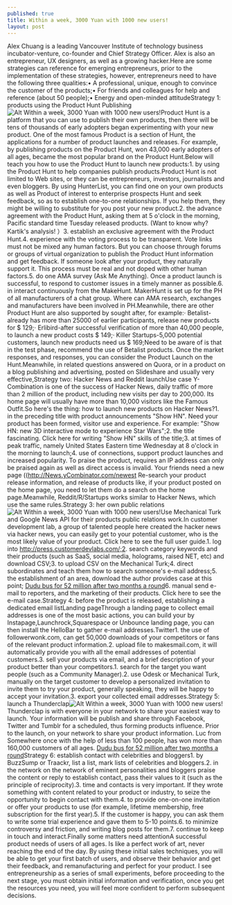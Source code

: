 ```yaml
---
published: true
title: Within a week, 3000 Yuan with 1000 new users!
layout: post
---
```

Alex Chuang is a leading Vancouver Institute of technology business incubator-venture, co-founder and Chief Strategy Officer. Alex is also an entrepreneur, UX designers, as well as a growing hacker.Here are some strategies can reference for emerging entrepreneurs, prior to the implementation of these strategies, however, entrepreneurs need to have the following three qualities:• A professional, unique, enough to convince the customer of the products;• For friends and colleagues for help and reference (about 50 people);• Energy and open-minded attitudeStrategy 1: products using the Product Hunt Publishing![Alt Within a week, 3000 Yuan with 1000 new users!](http://chinesebuzz.files.wordpress.com/2016/04/78417630.jpeg)Product Hunt is a platform that you can use to publish their own products, then there will be tens of thousands of early adopters began experimenting with your new product. One of the most famous Product is a section of Hunt, the applications for a number of product launches and releases. For example, by publishing products on the Product Hunt, won 43,000 early adopters of all ages, became the most popular brand on the Product Hunt.Below will teach you how to use the Product Hunt to launch new products:1. by using the Product Hunt to help companies publish products.Product Hunt is not limited to Web sites, or they can be entrepreneurs, investors, journalists and even bloggers. By using HunterList, you can find one on your own products as well as Product of interest to enterprise prospects Hunt and seek feedback, so as to establish one-to-one relationships. If you help them, they might be willing to substitute for you post your new product.2. the advance agreement with the Product Hunt, asking them at 5 o\'clock in the morning, Pacific standard time Tuesday released products. (Want to know why? Kartik\'s analysis! ）3. establish an exclusive agreement with the Product Hunt.4. experience with the voting process to be transparent. Vote links must not be mixed any human factors. But you can choose through forums or groups of virtual organization to publish the Product Hunt information and get feedback. If someone look after your product, they naturally support it. This process must be real and not doped with other human factors.5. do one AMA survey (Ask Me Anything). Once a product launch is successful, to respond to customer issues in a timely manner as possible.6. in interact continuously from the MakeHunt. MakerHunt is set up for the PH of all manufacturers of a chat group. Where can AMA research, exchanges and manufacturers have been involved in PH.Meanwhile, there are other Product Hunt are also supported by sought after, for example:· Betalist-already has more than 25000 of earlier participants, release new products for $ 129;· Erlibird-after successful verification of more than 40,000 people, to launch a new product costs $ 149;· Killer Startups-5,000 potential customers, launch new products need us $ 169;Need to be aware of is that in the test phase, recommend the use of Betalist products. Once the market responses, and responses, you can consider the Product Launch on the Hunt.Meanwhile, in related questions answered on Quora, or in a product on a blog publishing and advertising, posted on Slideshare and usually very effective,Strategy two: Hacker News and Reddit launchUse case Y-Combination is one of the success of Hacker News, daily traffic of more than 2 million of the product, including new visits per day to 200,000. Its home page will usually have more than 10,000 visitors like the Famous Outfit.So here\'s the thing: how to launch new products on Hacker News?1. in the preceding title with product announcements \"Show HN\". Need your product has been formed, visitor use and experience. For example: \"Show HN: new 3D interactive mode to experience Star Wars\";2. the title fascinating. Click here for writing \"Show HN\" skills of the title;3. at times of peak traffic, namely United States Eastern time Wednesday at 8 o\'clock in the morning to launch;4. use of connections, support product launches and increased popularity. To praise the product, requires an IP address can only be praised again as well as direct access is invalid. Your friends need a new page ((http://News.yCombinator.com/newest Re-search your product release information, and release of products like, if your product posted on the home page, you need to let them do a search on the home page.Meanwhile, Reddit/R/Startups works similar to Hacker News, which use the same rules.Strategy 3: her own public relations![Alt Within a week, 3000 Yuan with 1000 new users!](http://chinesebuzz.files.wordpress.com/2016/04/783e329f.jpeg)Use Mechanical Turk and Google News API for their products public relations work.In customer development lab, a group of talented people here created the hacker news via hacker news, you can easily get to your potential customer, who is the most likely value of your product. Click here to see the full user guide.1. log into http://press.customerdevlabs.com/;2. search category keywords and their products (such as SaaS, social media, holograms, raised NET, etc) and download CSV;3. to upload CSV on the Mechanical Turk;4. direct subordinates and teach them how to search someone\'s e-mail address;5. the establishment of an area, download the author provides case at this point; [Dudu bus for 52 million after two months a round](http://www.szbuzz.com/2016/04/24/dudu-bus-for-52-million-after-two-months-a-round/)6. manual send e-mail to reporters, and the marketing of their products. Click here to see the e-mail case.Strategy 4: before the product is released, establishing a dedicated email listLanding pageThrough a landing page to collect email addresses is one of the most basic actions, you can build your by Instapage,Launchrock,Squarespace or Unbounce landing page, you can then install the HelloBar to gather e-mail addresses.Twitter1. the use of followerwonk.com, can get 50,000 downloads of your competitors or fans of the relevant product information.2. upload file to makesmail.com, it will automatically provide you with all the email addresses of potential customers.3. sell your products via email, and a brief description of your product better than your competitors.1. search for the target you want people (such as a Community Manager).2. use Odesk or Mechanical Turk, manually on the target customer to develop a personalized invitation to invite them to try your product, generally speaking, they will be happy to accept your invitation.3. export your collected email addresses.Strategy 5: launch a Thunderclap![Alt Within a week, 3000 Yuan with 1000 new users!](http://chinesebuzz.files.wordpress.com/2016/04/78429dfa.jpeg)Thunderclap is with everyone in your network to share your easiest way to launch. Your information will be publish and share through Facebook, Twitter and Tumblr for a scheduled, thus forming products influence. Prior to the launch, on your network to share your product information. Luc from Somewhere once with the help of less than 100 people, has won more than 160,000 customers of all ages. [Dudu bus for 52 million after two months a round](http://www.szbuzz.com/2016/04/24/dudu-bus-for-52-million-after-two-months-a-round/)Strategy 6: establish contact with celebrities and bloggers1. by BuzzSump or Traackr, list a list, mark lists of celebrities and bloggers.2. in the network on the network of eminent personalities and bloggers praise the content or reply to establish contact, pass their values to it (such as the principle of reciprocity).3. time and contacts is very important. If they wrote something with content related to your product or industry, to seize the opportunity to begin contact with them.4. to provide one-on-one invitation or offer your products to use (for example, lifetime membership, free subscription for the first year).5. If the customer is happy, you can ask them to write some trial experience and gave them to 5-10 points.6. to minimize controversy and friction, and writing blog posts for them.7. continue to keep in touch and interact.Finally some matters need attentionA successful product needs of users of all ages. Is like a perfect work of art, never reaching the end of the day. By using these initial sales techniques, you will be able to get your first batch of users, and observe their behavior and get their feedback, and remanufacturing and perfect for your product. I see entrepreneurship as a series of small experiments, before proceeding to the next stage, you must obtain initial information and verification, once you get the resources you need, you will feel more confident to perform subsequent decisions.